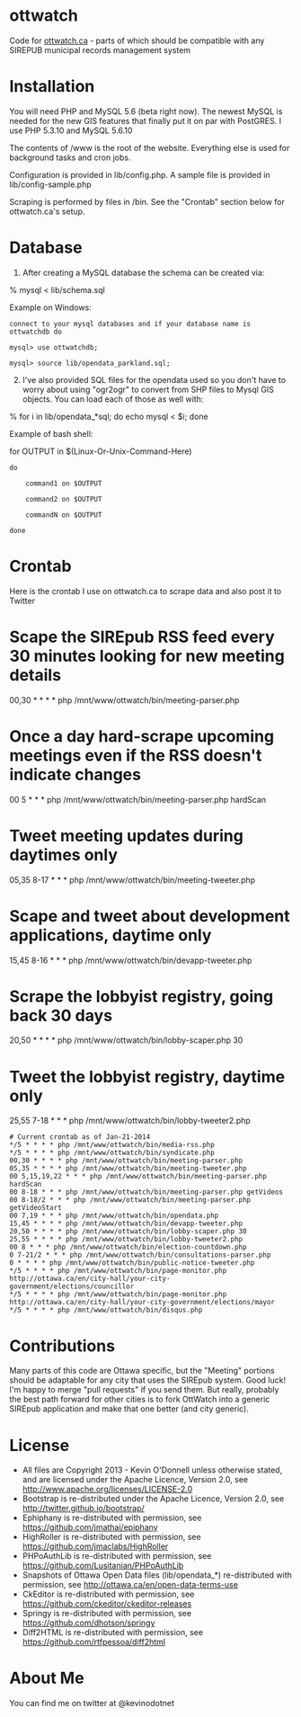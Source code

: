 ottwatch
========

Code for <a href="http://ottwatch.ca">ottwatch.ca</a> - parts of which should be compatible with any SIREPUB municipal records management system

Installation
============

You will need PHP and MySQL 5.6 (beta right now). The newest MySQL is needed for the new GIS features that
finally put it on par with PostGRES. I use PHP 5.3.10 and MySQL 5.6.10

The contents of /www is the root of the website. Everything else is used for background tasks and cron jobs.

Configuration is provided in lib/config.php. A sample file is provided in lib/config-sample.php

Scraping is performed by files in /bin. See the "Crontab" section below for ottwatch.ca's setup.

Database
========

1) After creating a MySQL database the schema can be created via:

  % mysql < lib/schema.sql
  
  Example on Windows:
  
	connect to your mysql databases and if your database name is ottwatchdb do
	
	mysql> use ottwatchdb; 
	
	mysql> source lib/opendata_parkland.sql;

2) I've also provided SQL files for the opendata used so you don't have to worry about using "ogr2ogr" to convert from
SHP files to Mysql GIS objects. You can load each of those as well with:

  % for i in lib/opendata_*sql; do echo mysql < $i; done
  
  Example of bash shell:
  
  for OUTPUT in $(Linux-Or-Unix-Command-Here) 
  
  	do 
  		
  		command1 on $OUTPUT
  		
  		command2 on $OUTPUT
  		
  		commandN on $OUTPUT
  	
  	done

Crontab
=======

Here is the crontab I use on ottwatch.ca to scrape data and also post it to Twitter

  # Scape the SIREpub RSS feed every 30 minutes looking for new meeting details
  
  00,30 * * * * php /mnt/www/ottwatch/bin/meeting-parser.php
  
  # Once a day hard-scrape upcoming meetings even if the RSS doesn't indicate changes
  
  00 5 * * * php /mnt/www/ottwatch/bin/meeting-parser.php hardScan
  
  # Tweet meeting updates during daytimes only
  
  05,35 8-17 * * * php /mnt/www/ottwatch/bin/meeting-tweeter.php
  
  # Scape and tweet about development applications, daytime only
  
  15,45 8-16 * * * php /mnt/www/ottwatch/bin/devapp-tweeter.php
  
  # Scrape the lobbyist registry, going back 30 days
  
  20,50 * * * * php /mnt/www/ottwatch/bin/lobby-scaper.php 30
  
  # Tweet the lobbyist registry, daytime only
  
  25,55 7-18 * * * php /mnt/www/ottwatch/bin/lobby-tweeter2.php


	# Current crontab as of Jan-21-2014
	*/5 * * * * php /mnt/www/ottwatch/bin/media-rss.php
	*/5 * * * * php /mnt/www/ottwatch/bin/syndicate.php
	00,30 * * * * php /mnt/www/ottwatch/bin/meeting-parser.php
	05,35 * * * * php /mnt/www/ottwatch/bin/meeting-tweeter.php
	00 5,15,19,22 * * * php /mnt/www/ottwatch/bin/meeting-parser.php hardScan
	00 8-18 * * * php /mnt/www/ottwatch/bin/meeting-parser.php getVideos
	00 8-18/2 * * * php /mnt/www/ottwatch/bin/meeting-parser.php getVideoStart
	00 7,19 * * * php /mnt/www/ottwatch/bin/opendata.php 
	15,45 * * * * php /mnt/www/ottwatch/bin/devapp-tweeter.php
	20,50 * * * * php /mnt/www/ottwatch/bin/lobby-scaper.php 30
	25,55 * * * * php /mnt/www/ottwatch/bin/lobby-tweeter2.php
	00 8 * * * php /mnt/www/ottwatch/bin/election-countdown.php
	0 7-21/2 * * * php /mnt/www/ottwatch/bin/consultations-parser.php
	0 * * * * php /mnt/www/ottwatch/bin/public-notice-tweeter.php 
	*/5 * * * * php /mnt/www/ottwatch/bin/page-monitor.php http://ottawa.ca/en/city-hall/your-city-government/elections/councillor
	*/5 * * * * php /mnt/www/ottwatch/bin/page-monitor.php http://ottawa.ca/en/city-hall/your-city-government/elections/mayor
	*/5 * * * * php /mnt/www/ottwatch/bin/disqus.php

Contributions
=============

Many parts of this code are Ottawa specific, but the "Meeting" portions should be adaptable for any city that 
uses the SIREpub system. Good luck! I'm happy to merge "pull requests" if you send them. But really, probably
the best path forward for other cities is to fork OttWatch into a generic SIREpub application and make that
one better (and city generic).

License
=======

* All files are Copyright 2013 - Kevin O'Donnell unless otherwise stated, and are licensed under the Apache Licence, Version 2.0, see http://www.apache.org/licenses/LICENSE-2.0
* Bootstrap is re-distributed under the Apache Licence, Version 2.0, see http://twitter.github.io/bootstrap/
* Ephiphany is re-distributed with permission, see https://github.com/jmathai/epiphany
* HighRoller is re-distributed with permission, see https://github.com/jmaclabs/HighRoller
* PHPoAuthLib is re-distributed with permission, see https://github.com/Lusitanian/PHPoAuthLib
* Snapshots of Ottawa Open Data files (lib/opendata_*) re-distributed with permission, see http://ottawa.ca/en/open-data-terms-use
* CkEditor is re-distributed with permission, see https://github.com/ckeditor/ckeditor-releases
* Springy is re-distributed with permission, see https://github.com/dhotson/springy
* Diff2HTML is re-distributed with permission, see https://github.com/rtfpessoa/diff2html

About Me
========

You can find me on twitter at @kevinodotnet

